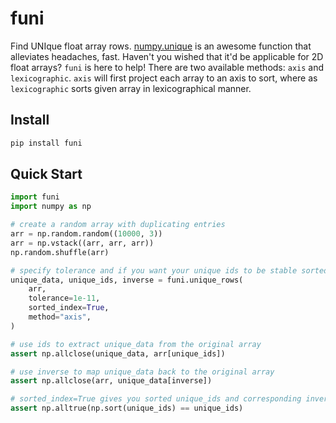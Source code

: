 # funi
Find UNIque float array rows.
[numpy.unique](https://numpy.org/doc/stable/reference/generated/numpy.unique.html) is an awesome function that alleviates headaches, fast.
Haven't you wished that it'd be applicable for 2D float arrays?
`funi` is here to help!
There are two available methods: `axis` and `lexicographic`.
`axis` will first project each array to an axis to sort, where as
`lexicographic` sorts given array in lexicographical manner.

## Install
```bash
pip install funi
```

## Quick Start
```python
import funi
import numpy as np

# create a random array with duplicating entries
arr = np.random.random((10000, 3))
arr = np.vstack((arr, arr, arr))
np.random.shuffle(arr)

# specify tolerance and if you want your unique ids to be stable sorted.
unique_data, unique_ids, inverse = funi.unique_rows(
    arr,
    tolerance=1e-11,
    sorted_index=True,
    method="axis",
)

# use ids to extract unique_data from the original array
assert np.allclose(unique_data, arr[unique_ids])

# use inverse to map unique_data back to the original array
assert np.allclose(arr, unique_data[inverse])

# sorted_index=True gives you sorted unique_ids and corresponding inverse
assert np.alltrue(np.sort(unique_ids) == unique_ids)
```
